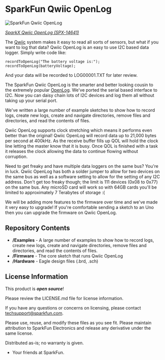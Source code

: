 SparkFun Qwiic OpenLog
========================================

![SparkFun Qwiic OpenLog](https://cdn.sparkfun.com//assets/parts/1/2/8/2/4/14641-Qwiic_OpenLog_03.jpg)

[*SparkX Qwiic OpenLog (SPX-14641)*](https://www.sparkfun.com/products/14641)

The [Qwiic](https://www.sparkfun.com/qwiic) system makes it easy to read all sorts of sensors, but what if you want to log that data? Qwiic OpenLog is an easy to use I2C based data logger. Simply write code like:

    recordToOpenLog("The battery voltage is:");
    recordToOpenLog(batteryVoltage);

And your data will be recorded to LOG00001.TXT for later review. 

The SparkFun Qwiic OpenLog is the smarter and better looking cousin to the extremely popular [OpenLog](https://www.sparkfun.com/products/13712). We've ported the serial based interface to I2C. Now you can daisy chain lots of I2C devices and log them all without taking up your serial port.

We've written a large number of example sketches to show how to record logs, create new logs, create and navigate directories, remove files and directories, and read the contents of files. 

Qwiic OpenLog supports clock stretching which means it performs even better than the original! Qwiic OpenLog will record data up to 21,000 bytes per second at 400kHz. As the receive buffer fills up QOL will hold the clock line letting the master know that it is busy. Once QOL is finished with a task it releases the clock allowing the data to continue flowing without corruption.

Need to get freaky and have multiple data loggers on the same bus? You're in luck. Qwiic OpenLog has both a solder jumper to allow for two devices on the same bus as well as a software setting to allow for the setting of any I2C address. Don't get too freaky though; the limit is 111 devices (0x08 to 0x77) on the same bus. Any microSD card will work so with 64GB cards you'll be limited to approximately 7 Terabytes of storage :(

We will be adding more features to the firmware over time and we've made it very easy to upgrade! If you're comfortable sending a sketch to an Uno then you can upgrade the firmware on Qwiic OpenLog.

Repository Contents
-------------------

* **/Examples** - A large number of examples to show how to record logs, create new logs, create and navigate directories, remove files and directories, and read the contents of files.
* **/Firmware** - The core sketch that runs Qwiic OpenLog
* **/Hardware** - Eagle design files (.brd, .sch)

License Information
-------------------

This product is _**open source**_! 

Please review the LICENSE.md file for license information. 

If you have any questions or concerns on licensing, please contact techsupport@sparkfun.com.

Please use, reuse, and modify these files as you see fit. Please maintain attribution to SparkFun Electronics and release any derivative under the same license.

Distributed as-is; no warranty is given.

- Your friends at SparkFun.